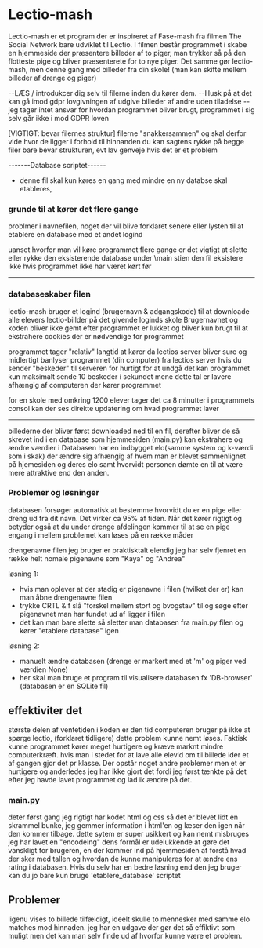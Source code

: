 # Lectio-mash

Lectio-mash er et program der er inspireret af Fase-mash fra filmen The Social Network bare udviklet til Lectio.
I filmen består programmet i skabe en hjemmeside der præsentere billeder af to piger, man trykker så på den flotteste pige og bliver præsenterete for to nye piger. 
Det samme gør lectio-mash, men denne gang med billeder fra din skole! (man kan skifte mellem billeder af drenge og piger)

--LÆS / introdukcer dig selv til filerne inden du kører dem.
--Husk på at det kan gå imod gdpr lovgivningen af udgive billeder af andre uden tiladelse 
--jeg tager intet ansvar for hvordan programmet bliver brugt, programmet i sig selv går ikke i mod GDPR loven


[VIGTIGT: bevar filernes struktur]
filerne "snakkersammen" og skal derfor vide hvor de ligger i forhold til hinnanden 
du kan sagtens rykke på begge filer bare bevar strukturen, evt lav genveje hvis det er et problem


-------Database scriptet------   
- denne fil skal kun køres en gang med mindre en ny databse skal etableres,



<h3>grunde til at kører det flere gange</h3>

problmer i navnefilen, noget der vil blive forklaret senere
eller lysten til at etablere en database med et andet logind

uanset hvorfor man vil køre programmet flere gange er det vigtigt at slette eller rykke den eksisterende database under \main stien 
den fil eksistere ikke hvis programmet ikke har været kørt før 


---

<h3>databaseskaber filen</h3>

lectio-mash bruger et logind (brugernavn & adgangskode) til at downloade alle elevers lectio-billder på det givende loginds skole
Brugernavnet og koden bliver ikke gemt efter programmet er lukket og bliver kun brugt til at ekstrahere cookies der er nødvendige for programmet


programmet tager "relativ" langtid at kører da lectios server bliver sure og midlertigt banlyser
programmet (din computer) fra lectios server hvis du sender "beskeder" til serveren for hurtigt
for at undgå det kan programmet kun maksimalt sende 10 beskeder i sekundet mene dette tal er lavere afhængig af computeren der kører programmet

for en skole med omkring 1200 elever tager det ca 8 minutter 
i programmets consol kan der ses direkte updatering om hvad programmet laver 


-----


billederne der bliver først downloaded ned til en fil, derefter bliver de så skrevet ind i en database som hjemmesiden (main.py) kan ekstrahere og ændre værdier i
Databasen har en indbygget elo(samme system og k-værdi som i skak) der ændre sig afhængig af hvem man er blevet sammenlignet på hjemesiden og deres elo
samt hvorvidt personen dømte en til at være mere attraktive end den anden. 





<h3>Problemer og løsninger</h3>

databasen forsøger automatisk at bestemme hvorvidt du er en pige eller dreng ud fra dit navn. 
Det virker ca 95% af tiden. Når det kører rigtigt og betyder også at du under drenge afdelingen kommer til at se en pige engang i mellem 
problemet kan løses på en række måder 


drengenavne filen jeg bruger er praktisktalt elendig jeg har selv fjenret en række helt nomale pigenavne som "Kaya" og "Andrea" 

løsning 1:
- hvis man oplever at der stadig er pigenavne i filen (hvilket der er) kan man åbne drengenavne filen 
- trykke CRTL & f slå "forskel mellem stort og bvogstav" til og søge efter pigenavnet man har fundet ud af ligger i filen 
- det kan man bare slette så sletter man databasen fra main.py filen og kører "etablere database" igen


løsning 2:
- manuelt ændre databasen (drenge er markert med et 'm' og piger ved værdien None)
- her skal man bruge et program til visualisere databasen fx 'DB-browser'  (databasen er en SQLite fil)


<h2>effektiviter det</h2>

største delen af ventetiden i koden er den tid computeren bruger på ikke at spørge lectio, (forklaret tidligere)
dette problem kunne nemt løses. Faktisk kunne programmet kører meget hurtigere og kræve marknt mindre computerkræft. 
hvis man i stedet for at lave alle elevid om til billede ider et af gangen gjor det pr klasse. Der opstår noget andre problemer men et er hurtigere og anderledes jeg har ikke gjort det fordi jeg først tænkte på det efter jeg havde lavet programmet og lad ik ændre på det.



<h3>main.py</h3>

deter først gang jeg rigtigt har kodet html og css så det er blevet lidt en skrammel bunke, jeg gemmer information i html'en og læser den igen når den kommer tilbage. dette sytem er super usikkert og kan nemt misbruges jeg har lavet en "encodeing" dens formål er udelukkende at gøre det vanskligt for brugeren, en der kommer ind på hjemmesiden af forstå hvad der sker med tallen og hvordan de kunne manipuleres for at ændre ens rating i databasen. Hvis du selv har en bedre løsning end den jeg bruger kan du jo bare kun bruge 'etablere_database' scriptet 


<h2>Problemer</h2>

ligenu vises to billede tilfældigt, ideelt skulle to mennesker med samme elo matches mod hinnaden. 
jeg har en udgave der gør det så effiktivt som muligt men det kan man selv finde ud af hvorfor kunne være et problem.








